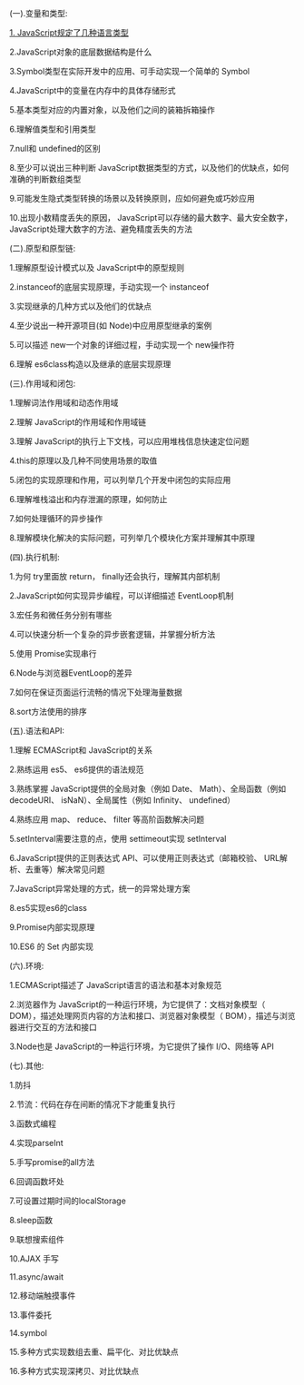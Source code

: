

(一).变量和类型:

  [1. JavaScript规定了几种语言类型](../书籍/javascript高级程序设计/3.基本概念.html)

  2.JavaScript对象的底层数据结构是什么

  3.Symbol类型在实际开发中的应用、可手动实现一个简单的 Symbol

  4.JavaScript中的变量在内存中的具体存储形式

  5.基本类型对应的内置对象，以及他们之间的装箱拆箱操作

  6.理解值类型和引用类型

  7.null和 undefined的区别

  8.至少可以说出三种判断 JavaScript数据类型的方式，以及他们的优缺点，如何准确的判断数组类型

  9.可能发生隐式类型转换的场景以及转换原则，应如何避免或巧妙应用

  10.出现小数精度丢失的原因， JavaScript可以存储的最大数字、最大安全数字， JavaScript处理大数字的方法、避免精度丢失的方法

(二).原型和原型链:

  1.理解原型设计模式以及 JavaScript中的原型规则

  2.instanceof的底层实现原理，手动实现一个 instanceof

  3.实现继承的几种方式以及他们的优缺点

  4.至少说出一种开源项目(如 Node)中应用原型继承的案例

  5.可以描述 new一个对象的详细过程，手动实现一个 new操作符

  6.理解 es6class构造以及继承的底层实现原理

(三).作用域和闭包:

  1.理解词法作用域和动态作用域

  2.理解 JavaScript的作用域和作用域链

  3.理解 JavaScript的执行上下文栈，可以应用堆栈信息快速定位问题

  4.this的原理以及几种不同使用场景的取值

  5.闭包的实现原理和作用，可以列举几个开发中闭包的实际应用

  6.理解堆栈溢出和内存泄漏的原理，如何防止

  7.如何处理循环的异步操作

  8.理解模块化解决的实际问题，可列举几个模块化方案并理解其中原理

(四).执行机制:

  1.为何 try里面放 return， finally还会执行，理解其内部机制

  2.JavaScript如何实现异步编程，可以详细描述 EventLoop机制

  3.宏任务和微任务分别有哪些

  4.可以快速分析一个复杂的异步嵌套逻辑，并掌握分析方法

  5.使用 Promise实现串行

  6.Node与浏览器EventLoop的差异

  7.如何在保证页面运行流畅的情况下处理海量数据

  8.sort方法使用的排序

(五).语法和API:

  1.理解 ECMAScript和 JavaScript的关系

  2.熟练运用 es5、 es6提供的语法规范

  3.熟练掌握 JavaScript提供的全局对象（例如 Date、 Math）、全局函数（例如 decodeURI、 isNaN）、全局属性（例如 Infinity、 undefined）

  4.熟练应用 map、 reduce、 filter 等高阶函数解决问题

  5.setInterval需要注意的点，使用 settimeout实现 setInterval

  6.JavaScript提供的正则表达式 API、可以使用正则表达式（邮箱校验、 URL解析、去重等）解决常见问题

  7.JavaScript异常处理的方式，统一的异常处理方案

  8.es5实现es6的class

  9.Promise内部实现原理

  10.ES6 的 Set 内部实现
  
(六).环境:

  1.ECMAScript描述了 JavaScript语言的语法和基本对象规范

  2.浏览器作为 JavaScript的一种运行环境，为它提供了：文档对象模型（ DOM），描述处理网页内容的方法和接口、浏览器对象模型（ BOM），描述与浏览器进行交互的方法和接口

  3.Node也是 JavaScript的一种运行环境，为它提供了操作 I/O、网络等 API

(七).其他:

  1.防抖

  2.节流：代码在存在间断的情况下才能重复执行

  3.函数式编程

  4.实现parseInt

  5.手写promise的all方法

  6.回调函数坏处

  7.可设置过期时间的localStorage

  8.sleep函数

  9.联想搜索组件

  10.AJAX 手写

  11.async/await

  12.移动端触摸事件

  13.事件委托

  14.symbol

  15.多种方式实现数组去重、扁平化、对比优缺点

  16.多种方式实现深拷贝、对比优缺点